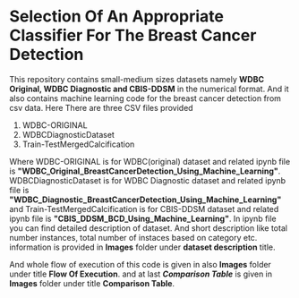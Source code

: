 # Selection Of An Appropriate Classifier For The Breast Cancer Detection
This repository contains small-medium sizes datasets namely **WDBC Original, WDBC Diagnostic and CBIS-DDSM** in the numerical format. And it also contains machine learning code for the breast cancer detection from csv data.
Here There are three CSV files provided 
  1. WDBC-ORIGINAL
  2. WDBCDiagnosticDataset
  3. Train-TestMergedCalcification

Where WDBC-ORIGINAL is for WDBC(original) dataset and related ipynb file is **"WDBC_Original_BreastCancerDetection_Using_Machine_Learning"**. WDBCDiagnosticDataset is for WDBC Diagnostic dataset and related ipynb file is **"WDBC_Diagnostic_BreastCancerDetection_Using_Machine_Learning"** and Train-TestMergedCalcification is for CBIS-DDSM dataset and related ipynb file is **"CBIS_DDSM_BCD_Using_Machine_Learning"**.
In ipynb file you can find detailed description of dataset. And short description like total number instances, total number of instaces based on category etc. information is provided in **Images** folder under **dataset description** title.

And whole flow of execution of this code is given in also **Images** folder under title **Flow Of Execution**. and at last ***Comparison Table*** is given in **Images** folder under title **Comparison Table**.
